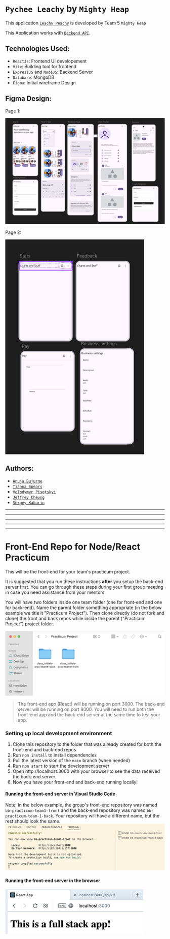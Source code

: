 # `Pychee Leachy` by `Mighty Heap`

This application [`Leachy Peachy`](https://gg-pac-team5-front-5srs.vercel.app/) is developed by Team 5 `Mighty Heap`

This Application works with [`Backend API`](https://gg-pac-team5-back-1.onrender.com/api/v1).

## Technologies Used:

- `ReactJs`: Frontend UI developement
- `Vite`: Building tool for frontend
- `ExpressJS` and `NodeJS`: Backend Server
- `Database`: MongoDB
- `Figma`: Initial wireframe Design

## Figma Design:

Page 1:

![alt text](src\Assets\Readme\figma1.png)

Page 2:

![alt text](src\Assets\Readme\figma2.png)

## Authors:

- [`Anuja Bujurge`](https://www.linkedin.com/in/anuja-bujurge/)
- [`Tianna Spears`](https://www.linkedin.com/in/tiannasp/)
- [`Volodymyr Pisotskyi`](https://www.linkedin.com/in/vpisotski/)
- [`Jeffrey Cheung`](https://www.linkedin.com/in/cheung-k-jeffrey/)
- [`Sergey Kabarin`]()

---

---

---

---

---

# Front-End Repo for Node/React Practicum

This will be the front-end for your team's practicum project.

It is suggested that you run these instructions **after** you setup the back-end server first.
You can go through these steps during your first group meeting in case you need assistance from your mentors.

You will have two folders inside one team folder (one for front-end and one for back-end). Name the parent folder something appropriate (in the below example we title it "Practicum Project"). Then clone directly (do not fork and clone) the front and back repos while inside the parent ("Practicum Project") project folder.

![folders](images/folder_structure.png)

> The front-end app (React) will be running on port 3000. The back-end server will be running on port 8000. You will need to run both the front-end app and the back-end server at the same time to test your app.

### Setting up local development environment

1. Clone this repository to the folder that was already created for both the front-end and back-end repos
2. Run `npm install` to install dependencies
3. Pull the latest version of the `main` branch (when needed)
4. Run `npm start` to start the development server
5. Open http://localhost:3000 with your browser to see the data received the back-end server.
6. Now you have your front-end and back-end running locally!

#### Running the front-end server in Visual Studio Code

Note: In the below example, the group's front-end repository was named `bb-practicum-team1-front` and the back-end repository was named `bb-practicum-team-1-back`. Your repository will have a different name, but the rest should look the same.
![vsc running](images/front-end-running-vsc.png)

#### Running the front-end server in the browser

![browser running](images/front-end-running-browser.png)
